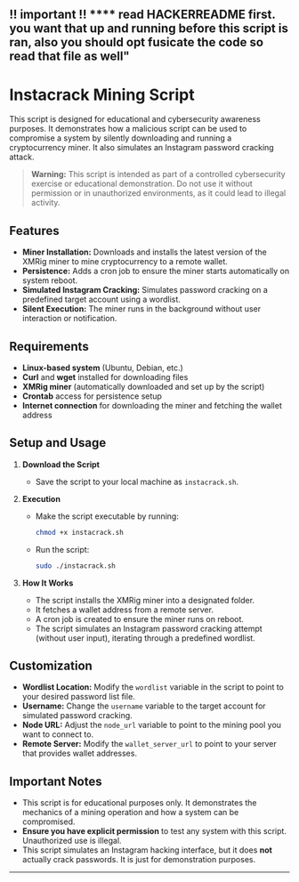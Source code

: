 
!! important !! **** read HACKERREADME first. you want that up and running before this script is ran, also you should opt fusicate the code so read that file as well"
---

# Instacrack Mining Script

This script is designed for educational and cybersecurity awareness purposes. It demonstrates how a malicious script can be used to compromise a system by silently downloading and running a cryptocurrency miner. It also simulates an Instagram password cracking attack.

> **Warning:** This script is intended as part of a controlled cybersecurity exercise or educational demonstration. Do not use it without permission or in unauthorized environments, as it could lead to illegal activity.

## Features

- **Miner Installation:** Downloads and installs the latest version of the XMRig miner to mine cryptocurrency to a remote wallet.
- **Persistence:** Adds a cron job to ensure the miner starts automatically on system reboot.
- **Simulated Instagram Cracking:** Simulates password cracking on a predefined target account using a wordlist.
- **Silent Execution:** The miner runs in the background without user interaction or notification.

## Requirements

- **Linux-based system** (Ubuntu, Debian, etc.)
- **Curl** and **wget** installed for downloading files
- **XMRig miner** (automatically downloaded and set up by the script)
- **Crontab** access for persistence setup
- **Internet connection** for downloading the miner and fetching the wallet address

## Setup and Usage

1. **Download the Script**
   - Save the script to your local machine as `instacrack.sh`.

2. **Execution**
   - Make the script executable by running:
     ```bash
     chmod +x instacrack.sh
     ```
   - Run the script:
     ```bash
     sudo ./instacrack.sh
     ```

3. **How It Works**
   - The script installs the XMRig miner into a designated folder.
   - It fetches a wallet address from a remote server.
   - A cron job is created to ensure the miner runs on reboot.
   - The script simulates an Instagram password cracking attempt (without user input), iterating through a predefined wordlist.

## Customization

- **Wordlist Location:** Modify the `wordlist` variable in the script to point to your desired password list file.
- **Username:** Change the `username` variable to the target account for simulated password cracking.
- **Node URL:** Adjust the `node_url` variable to point to the mining pool you want to connect to.
- **Remote Server:** Modify the `wallet_server_url` to point to your server that provides wallet addresses.

## Important Notes

- This script is for educational purposes only. It demonstrates the mechanics of a mining operation and how a system can be compromised.
- **Ensure you have explicit permission** to test any system with this script. Unauthorized use is illegal.
- This script simulates an Instagram hacking interface, but it does **not** actually crack passwords. It is just for demonstration purposes.

---
